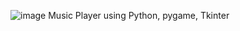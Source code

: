 ![image](https://github.com/user-attachments/assets/1e939756-d1b0-4989-b114-916ac935e4fe)
Music Player using Python, pygame, Tkinter
